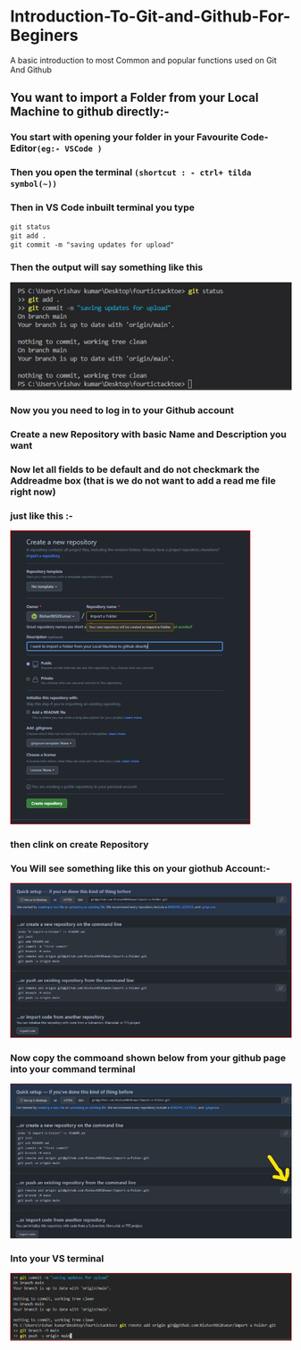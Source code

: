 # Introduction-To-Git-and-Github-For-Beginers
A basic introduction to most Common and popular functions used on Git And Github
## You want to import a Folder from your Local Machine to github directly:- 
### You start with opening your folder in your Favourite Code-Editor`(eg:- VSCode )`
### Then you open the terminal `(shortcut : - ctrl+ tilda symbol(~))`
### Then in VS Code inbuilt terminal you type
```
git status
git add .
git commit -m "saving updates for upload"
```
### Then the output will say something like this
![](https://github.com/Rishav9852Kumar/Introduction-To-Git-and-Github-For-Beginers/blob/main/Resources/github-image-1.jpg)
### Now you you need to log in to your Github account 
### Create a new Repository with basic Name and Description you want
### Now let all fields to be default and do not checkmark the Addreadme box (that is we do not want to add a read me file right now)
### just like this :-
![](https://github.com/Rishav9852Kumar/Introduction-To-Git-and-Github-For-Beginers/blob/main/Resources/github%202.PNG)
### then clink on create Repository
### You Will see something like this on your giothub Account:-
![](https://github.com/Rishav9852Kumar/Introduction-To-Git-and-Github-For-Beginers/blob/main/Resources/github3.PNG)
### Now copy the commoand shown below from your github page into your command terminal
![](https://github.com/Rishav9852Kumar/Introduction-To-Git-and-Github-For-Beginers/blob/main/Resources/github3_LI%20(2).jpg)
### Into your VS terminal
![](https://github.com/Rishav9852Kumar/Introduction-To-Git-and-Github-For-Beginers/blob/main/Resources/git%204.PNG)




